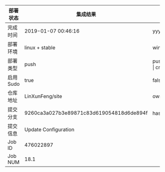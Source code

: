 部署状态 | 集成结果 | 参考值
---|---|---
完成时间 | 2019-01-07 00:46:16 | yyyy-mm-dd hh:mm:ss
部署环境 | linux + stable | window \| linux + stable
部署类型 | push | push \| pull_request \| api \| cron
启用Sudo | true | false \| true
仓库地址 | LinXunFeng/site | owner_name/repo_name
提交分支 | 9260ca3a027b3e89871c83d619054818d6de894f | hash 16位
提交信息 | Update Configuration |
Job ID   | 476022897 |
Job NUM  | 18.1 |
